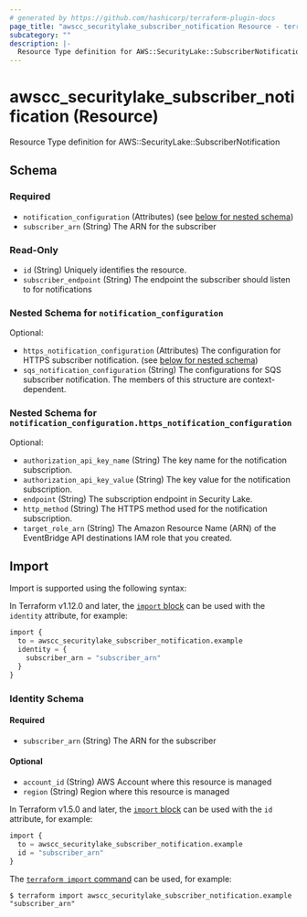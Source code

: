```yaml
---
# generated by https://github.com/hashicorp/terraform-plugin-docs
page_title: "awscc_securitylake_subscriber_notification Resource - terraform-provider-awscc"
subcategory: ""
description: |-
  Resource Type definition for AWS::SecurityLake::SubscriberNotification
---
```


# awscc_securitylake_subscriber_notification (Resource)

Resource Type definition for AWS::SecurityLake::SubscriberNotification



<!-- schema generated by tfplugindocs -->
## Schema

### Required

- `notification_configuration` (Attributes) (see [below for nested schema](#nestedatt--notification_configuration))
- `subscriber_arn` (String) The ARN for the subscriber

### Read-Only

- `id` (String) Uniquely identifies the resource.
- `subscriber_endpoint` (String) The endpoint the subscriber should listen to for notifications

<a id="nestedatt--notification_configuration"></a>
### Nested Schema for `notification_configuration`

Optional:

- `https_notification_configuration` (Attributes) The configuration for HTTPS subscriber notification. (see [below for nested schema](#nestedatt--notification_configuration--https_notification_configuration))
- `sqs_notification_configuration` (String) The configurations for SQS subscriber notification. The members of this structure are context-dependent.

<a id="nestedatt--notification_configuration--https_notification_configuration"></a>
### Nested Schema for `notification_configuration.https_notification_configuration`

Optional:

- `authorization_api_key_name` (String) The key name for the notification subscription.
- `authorization_api_key_value` (String) The key value for the notification subscription.
- `endpoint` (String) The subscription endpoint in Security Lake.
- `http_method` (String) The HTTPS method used for the notification subscription.
- `target_role_arn` (String) The Amazon Resource Name (ARN) of the EventBridge API destinations IAM role that you created.

## Import

Import is supported using the following syntax:

In Terraform v1.12.0 and later, the [`import` block](https://developer.hashicorp.com/terraform/language/import) can be used with the `identity` attribute, for example:

```terraform
import {
  to = awscc_securitylake_subscriber_notification.example
  identity = {
    subscriber_arn = "subscriber_arn"
  }
}
```

<!-- schema generated by tfplugindocs -->
### Identity Schema

#### Required

- `subscriber_arn` (String) The ARN for the subscriber

#### Optional

- `account_id` (String) AWS Account where this resource is managed
- `region` (String) Region where this resource is managed

In Terraform v1.5.0 and later, the [`import` block](https://developer.hashicorp.com/terraform/language/import) can be used with the `id` attribute, for example:

```terraform
import {
  to = awscc_securitylake_subscriber_notification.example
  id = "subscriber_arn"
}
```

The [`terraform import` command](https://developer.hashicorp.com/terraform/cli/commands/import) can be used, for example:

```shell
$ terraform import awscc_securitylake_subscriber_notification.example "subscriber_arn"
```
